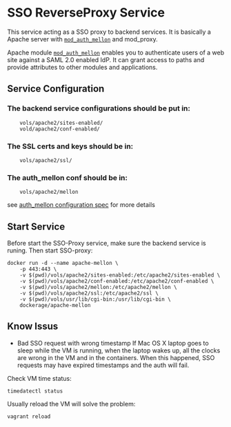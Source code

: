 # SSO ReverseProxy Service

This service acting as a SSO proxy to backend services. It is basically a Apache server with [`mod_auth_mellon`][mod_auth_mellon] and mod_proxy.

Apache module [`mod_auth_mellon`][mod_auth_mellon] enables you to authenticate users of a web site against a SAML 2.0 enabled IdP. It can grant access to paths and provide attributes to other modules and applications.

## Service Configuration

### The backend service configurations should be put in:

		vols/apache2/sites-enabled/
		vold/apache2/conf-enabled/

### The SSL certs and keys should be in:

		vols/apache2/ssl/

### The auth_mellon conf should be in:

		vols/apache2/mellon

see [auth_mellon configuration spec][mod_auth_mellon] for more details

## Start Service
Before start the SSO-Proxy service, make sure the backend service is runing.
Then start SSO-proxy:

	docker run -d --name apache-mellon \
		-p 443:443 \
		-v $(pwd)/vols/apache2/sites-enabled:/etc/apache2/sites-enabled \
		-v $(pwd)/vols/apache2/conf-enabled:/etc/apache2/conf-enabled \
		-v $(pwd)/vols/apache2/mellon:/etc/apache2/mellon \
		-v $(pwd)/vols/apache2/ssl:/etc/apache2/ssl \
		-v $(pwd)/vols/usr/lib/cgi-bin:/usr/lib/cgi-bin \
		dockerage/apache-mellon


## Know Issus
* Bad SSO request with wrong timestamp
  If Mac OS X laptop goes to sleep while the VM is running, when the laptop wakes up, all the clocks are wrong in the VM and in the containers. When this happened, SSO requests may have expired timestamps and the auth will fail.

Check VM time status:

	timedatectl status

Usually reload the VM will solve the problem:

	vagrant reload


[mod_auth_mellon]: https://github.com/UNINETT/mod_auth_mellon/blob/master/README
